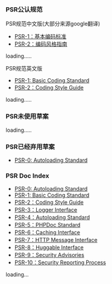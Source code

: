 ### PSR公认规范

PSR规范中文版(大部分来源google翻译)


- [PSR-1：基本编码标准](./psr-1/README.md)
- [PSR-2：编码风格指南](./psr-2/README.md)

loading.....

PSR规范英文版

- [PSR-1: Basic Coding Standard](http://www.php-fig.org/psr/psr-1/)
- [PSR-2：Coding Style Guide](http://www.php-fig.org/psr/psr-2/)

loading.....

### PSR未使用草案

loading.....


### PSR已经弃用草案

- [PSR-0: Autoloading Standard](http://www.php-fig.org/psr/psr-0/)


### PSR Doc Index

- [PSR-0: Autoloading Standard](http://www.php-fig.org/psr/psr-0/)
- [PSR-1: Basic Coding Standard](http://www.php-fig.org/psr/psr-1/)
- [PSR-2：Coding Style Guide](http://www.php-fig.org/psr/psr-2/)
- [PSR-3：Logger Interface](http://www.php-fig.org/psr/psr-3/)
- [PSR-4：Autoloading Standard](http://www.php-fig.org/psr/psr-4/)
- [PSR-5：PHPDoc Standard](http://www.php-fig.org/psr/psr-5/)
- [PSR-6：Caching Interface](http://www.php-fig.org/psr/psr-6/)
- [PSR-7：HTTP Message Interface](http://www.php-fig.org/psr/psr-7/)
- [PSR-8：Huggable Interface](http://www.php-fig.org/psr/psr-8/)
- [PSR-9：Security Advisories](http://www.php-fig.org/psr/psr-9/)
- [PSR-10：Security Reporting Process](http://www.php-fig.org/psr/psr-10/)

loading...
